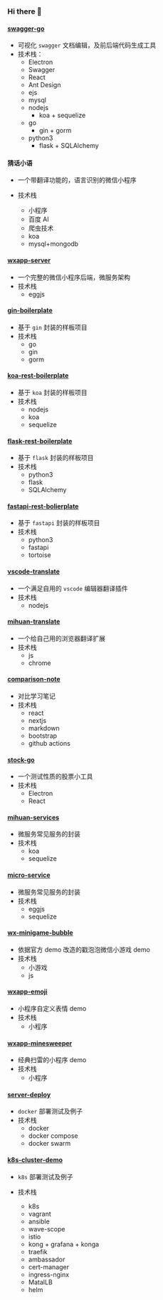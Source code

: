 ### Hi there 👋

#### [swagger-go](https://github.com/fishjar/swagger-go)

- 可视化 `swagger` 文档编辑，及前后端代码生成工具
- 技术栈：
  - Electron
  - Swagger
  - React
  - Ant Design
  - ejs
  - mysql
  - nodejs
    - koa + sequelize
  - go
    - gin + gorm
  - python3
    - flask + SQLAlchemy

#### 猜话小语

- 一个带翻译功能的，语言识别的微信小程序
- 技术栈

  - 小程序
  - 百度 AI
  - 爬虫技术
  - koa
  - mysql+mongodb

#### [wxapp-server](https://github.com/fishjar/wxapp-server)

- 一个完整的微信小程序后端，微服务架构
- 技术栈
  - eggjs

#### [gin-boilerplate](https://github.com/fishjar/gin-boilerplate)

- 基于 `gin` 封装的样板项目
- 技术栈
  - go
  - gin
  - gorm

#### [koa-rest-boilerplate](https://github.com/fishjar/koa-rest-boilerplate)

- 基于 `koa` 封装的样板项目
- 技术栈
  - nodejs
  - koa
  - sequelize

#### [flask-rest-boilerplate](https://github.com/fishjar/flask-rest-boilerplate)

- 基于 `flask` 封装的样板项目
- 技术栈
  - python3
  - flask
  - SQLAlchemy

#### [fastapi-rest-bolierplate](https://github.com/fishjar/fastapi-rest-bolierplate)

- 基于 `fastapi` 封装的样板项目
- 技术栈
  - python3
  - fastapi
  - tortoise

#### [vscode-translate](https://github.com/fishjar/vscode-translate)

- 一个满足自用的 `vscode` 编辑器翻译插件
- 技术栈
  - nodejs

#### [mihuan-translate](https://github.com/fishjar/mihuan-translate)

- 一个给自己用的浏览器翻译扩展
- 技术栈
  - js
  - chrome

#### [comparison-note](https://github.com/fishjar/comparison-note)

- 对比学习笔记
- 技术栈
  - react
  - nextjs
  - markdown
  - bootstrap
  - github actions

#### [stock-go](https://github.com/fishjar/stock-go)

- 一个测试性质的股票小工具
- 技术栈
  - Electron
  - React

#### [mihuan-services](https://github.com/fishjar/mihuan-services)

- 微服务常见服务的封装
- 技术栈
  - koa
  - sequelize

#### [micro-service](https://github.com/fishjar/micro-service)

- 微服务常见服务的封装
- 技术栈
  - eggjs
  - sequelize

#### [wx-minigame-bubble](https://github.com/fishjar/wx-minigame-bubble)

- 依据官方 demo 改造的戳泡泡微信小游戏 demo
- 技术栈
  - 小游戏
  - js

#### [wxapp-emoji](https://github.com/fishjar/wxapp-emoji)

- 小程序自定义表情 demo
- 技术栈
  - 小程序

#### [wxapp-minesweeper](https://github.com/fishjar/wxapp-minesweeper)

- 经典扫雷的小程序 demo
- 技术栈
  - 小程序

#### [server-deploy](https://github.com/fishjar/server-deploy)

- `docker` 部署测试及例子
- 技术栈
  - docker
  - docker compose
  - docker swarm

#### [k8s-cluster-demo](https://github.com/fishjar/k8s-cluster-demo)

- `k8s` 部署测试及例子
- 技术栈

  - k8s
  - vagrant
  - ansible
  - wave-scope
  - istio
  - kong + grafana + konga
  - traefik
  - ambassador
  - cert-manager
  - ingress-nginx
  - MatalLB
  - helm

  <!--
  **fishjar/fishjar** is a ✨ _special_ ✨ repository because its `README.md` (this file) appears on your GitHub profile.

Here are some ideas to get you started:

- 🔭 I’m currently working on ...
- 🌱 I’m currently learning ...
- 👯 I’m looking to collaborate on ...
- 🤔 I’m looking for help with ...
- 💬 Ask me about ...
- 📫 How to reach me: ...
- 😄 Pronouns: ...
- ⚡ Fun fact: ...
  -->
